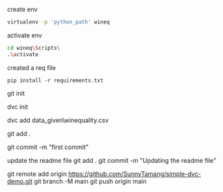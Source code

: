 create env

```bash
virtualenv -p 'python_path' wineq
```

activate env
```bash
cd wineq\Scripts\
.\activate
```

created a req file
```
pip install -r requirements.txt
```

git init

dvc init

dvc add data_given\winequality.csv

git add .

git commit -m "first commit"


update the readme file
git add .
git commit -m "Updating the readme file"

git remote add origin https://github.com/SunnyTamang/simple-dvc-demo.git
git branch -M main
git push origin main